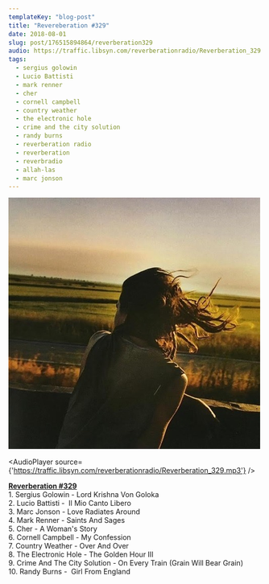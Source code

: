 ```yaml
---
templateKey: "blog-post"
title: "Revereberation #329"
date: 2018-08-01
slug: post/176515894864/reverberation329
audio: https://traffic.libsyn.com/reverberationradio/Reverberation_329.mp3
tags:
  - sergius golowin
  - Lucio Battisti
  - mark renner
  - cher
  - cornell campbell
  - country weather
  - the electronic hole
  - crime and the city solution
  - randy burns
  - reverberation radio
  - reverberation
  - reverbradio
  - allah-las
  - marc jonson
---
```


![Revereberation #329](../images/4a653dd780f4808b9f9485a63ea6e16c514eff045f84a149d6aa5b6dcfa6b82f.jpg)

<AudioPlayer source={'https://traffic.libsyn.com/reverberationradio/Reverberation_329.mp3'} />

<p><a href="https://traffic.libsyn.com/reverberationradio/Reverberation_329.mp3"><b>Reverberation #329</b></a><b><br /></b>1. Sergius Golowin - Lord Krishna Von Goloka<br />2. Lucio Battisti - &nbsp;Il Mio Canto Libero<br />3. Marc Jonson - Love Radiates Around<br />4. Mark Renner - Saints And Sages<br />5. Cher - A Woman's Story<br />6. Cornell Campbell - My Confession<br />7. Country Weather - Over And Over<br />8. The Electronic Hole - The Golden Hour III<br />9. Crime And The City Solution - On Every Train (Grain Will Bear Grain)<br />10. Randy Burns - &nbsp;Girl From England</p>
